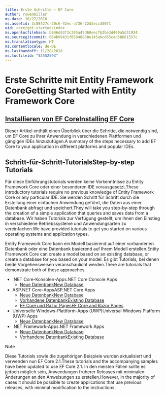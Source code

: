 ```yaml
---
title: Erste Schritte – EF Core
author: rowanmiller
ms.date: 10/27/2016
ms.assetid: 3c88427c-20c6-42ec-a736-22d3eccd5071
uid: core/get-started/index
ms.openlocfilehash: b846d63f2c285a43d60eecfb2be3d460a5d31924
ms.sourcegitcommit: 064b09431f05848830e145a6cd65cad58881557c
ms.translationtype: HT
ms.contentlocale: de-DE
ms.lasthandoff: 11/28/2018
ms.locfileid: "52552593"
---
```

# <a name="getting-started-with-entity-framework-core"></a><span data-ttu-id="e0126-102">Erste Schritte mit Entity Framework Core</span><span class="sxs-lookup"><span data-stu-id="e0126-102">Getting Started with Entity Framework Core</span></span>

## <a name="installing-ef-coreinstallindexmd"></a>[<span data-ttu-id="e0126-103">Installieren von EF Core</span><span class="sxs-lookup"><span data-stu-id="e0126-103">Installing EF Core</span></span>](install/index.md)

<span data-ttu-id="e0126-104">Dieser Artikel enthält einen Überblick über die Schritte, die notwendig sind, um EF Core zu Ihrer Anwendung in verschiedenen Plattformen und gängigen IDEs hinzuzufügen.</span><span class="sxs-lookup"><span data-stu-id="e0126-104">A summary of the steps necessary to add EF Core to your application in different platforms and popular IDEs.</span></span>

## <a name="step-by-step-tutorials"></a><span data-ttu-id="e0126-105">Schritt-für-Schritt-Tutorials</span><span class="sxs-lookup"><span data-stu-id="e0126-105">Step-by-step Tutorials</span></span>

<span data-ttu-id="e0126-106">Für diese Einführungstutorials werden keine Vorkenntnisse zu Entity Framework Core oder einer besonderen IDE vorausgesetzt.</span><span class="sxs-lookup"><span data-stu-id="e0126-106">These introductory tutorials require no previous knowledge of Entity Framework Core or any particular IDE.</span></span> <span data-ttu-id="e0126-107">Sie werden Schritt für Schritt durch die Erstellung einer einfachen Anwendung geführt, die Daten aus einer Datenbank abfragt und speichert.</span><span class="sxs-lookup"><span data-stu-id="e0126-107">They will take you step-by-step through the creation of a simple application that queries and saves data from a database.</span></span> <span data-ttu-id="e0126-108">Wir haben Tutorials zur Verfügung gestellt, um Ihnen den Einstieg in verschiedene Betriebssysteme und Anwendungsarten zu vereinfachen.</span><span class="sxs-lookup"><span data-stu-id="e0126-108">We have provided tutorials to get you started on various operating systems and application types.</span></span>

<span data-ttu-id="e0126-109">Entity Framework Core kann ein Modell basierend auf einer vorhandenen Datenbank oder eine Datenbank basierend auf Ihrem Modell erstellen.</span><span class="sxs-lookup"><span data-stu-id="e0126-109">Entity Framework Core can create a model based on an existing database, or create a database for you based on your model.</span></span> <span data-ttu-id="e0126-110">Es gibt Tutorials, bei denen beide Vorgehensweisen veranschaulicht werden.</span><span class="sxs-lookup"><span data-stu-id="e0126-110">There are tutorials that demonstrate both of these approaches.</span></span>

* <span data-ttu-id="e0126-111">.NET Core-Konsolen-Apps</span><span class="sxs-lookup"><span data-stu-id="e0126-111">.NET Core Console Apps</span></span>
  * [<span data-ttu-id="e0126-112">Neue Datenbank</span><span class="sxs-lookup"><span data-stu-id="e0126-112">New Database</span></span>](netcore/new-db-sqlite.md)
* <span data-ttu-id="e0126-113">ASP.NET Core-Apps</span><span class="sxs-lookup"><span data-stu-id="e0126-113">ASP.NET Core Apps</span></span>
  * [<span data-ttu-id="e0126-114">Neue Datenbank</span><span class="sxs-lookup"><span data-stu-id="e0126-114">New Database</span></span>](aspnetcore/new-db.md)
  * [<span data-ttu-id="e0126-115">Vorhandene Datenbank</span><span class="sxs-lookup"><span data-stu-id="e0126-115">Existing Database</span></span>](aspnetcore/existing-db.md)
  * [<span data-ttu-id="e0126-116">EF Core und Razor Pages</span><span class="sxs-lookup"><span data-stu-id="e0126-116">EF Core and Razor Pages</span></span>](/aspnet/core/data/ef-rp/intro)
* <span data-ttu-id="e0126-117">Universelle Windows-Plattform-Apps (UWP)</span><span class="sxs-lookup"><span data-stu-id="e0126-117">Universal Windows Platform (UWP) Apps</span></span>
  * [<span data-ttu-id="e0126-118">Neue Datenbank</span><span class="sxs-lookup"><span data-stu-id="e0126-118">New Database</span></span>](uwp/getting-started.md)
* <span data-ttu-id="e0126-119">.NET Framework-Apps</span><span class="sxs-lookup"><span data-stu-id="e0126-119">.NET Framework Apps</span></span>
  * [<span data-ttu-id="e0126-120">Neue Datenbank</span><span class="sxs-lookup"><span data-stu-id="e0126-120">New Database</span></span>](full-dotnet/new-db.md)
  * [<span data-ttu-id="e0126-121">Vorhandene Datenbank</span><span class="sxs-lookup"><span data-stu-id="e0126-121">Existing Database</span></span>](full-dotnet/existing-db.md)

> [!NOTE]  
> <span data-ttu-id="e0126-122">Diese Tutorials sowie die zugehörigen Beispiele wurden aktualisiert und verwenden nun EF Core 2.1.</span><span class="sxs-lookup"><span data-stu-id="e0126-122">These tutorials and the accompanying samples have been updated to use EF Core 2.1.</span></span> <span data-ttu-id="e0126-123">In den meisten Fällen sollte es jedoch möglich sein, Anwendungen früherer Releases mit minimalen Änderungen an den Anweisungen zu erstellen.</span><span class="sxs-lookup"><span data-stu-id="e0126-123">However, in the majority of cases it should be possible to create applications that use previous releases, with minimal modification to the instructions.</span></span> 
